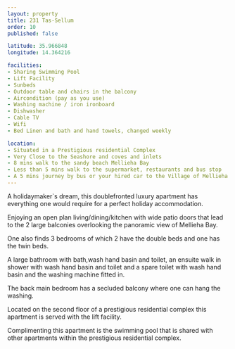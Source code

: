 ```yaml
---
layout: property
title: 231 Tas-Sellum
order: 10
published: false

latitude: 35.966848
longitude: 14.364216

facilities:
- Sharing Swimming Pool
- Lift Facility
- Sunbeds
- Outdoor table and chairs in the balcony
- Aircondition (pay as you use)
- Washing machine / iron ironboard
- Dishwasher
- Cable TV
- Wifi
- Bed Linen and bath and hand towels, changed weekly

location:
- Situated in a Prestigious residential Complex
- Very Close to the Seashore and coves and inlets
- 8 mins walk to the sandy beach Mellieha Bay
- Less than 5 mins walk to the supermarket, restaurants and bus stop
- A 5 mins journey by bus or your hired car to the Village of Mellieha
---
```


A holidaymaker`s dream, this doublefronted luxury apartment has everything one would require for a perfect holiday accommodation.

Enjoying an open plan living/dining/kitchen with wide patio doors that lead to the 2 large balconies overlooking the panoramic view of  Mellieha Bay.

One also finds  3 bedrooms of which 2 have the double beds and one has the twin beds.

A large bathroom with bath,wash hand basin and toilet, an ensuite walk in shower with wash hand basin and toilet and a spare toilet with wash hand basin and the washing machine fitted in.

The back main bedroom has a secluded balcony where one can hang the washing.

Located on the second floor of a prestigious residential complex this apartment is served with the lift facility.

Complimenting this apartment is the swimming pool that is shared with other apartments within the prestigious residential complex.